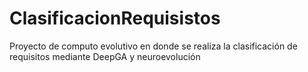 # ClasificacionRequisistos
Proyecto de computo evolutivo en donde se realiza la clasificación de requisitos mediante DeepGA y neuroevolución

